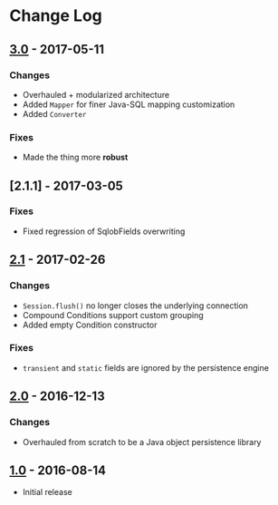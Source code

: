 # Change Log

## [3.0] - 2017-05-11
### Changes
* Overhauled + modularized architecture
* Added `Mapper` for finer Java-SQL mapping customization
* Added `Converter`

### Fixes
* Made the thing more **robust**


## [2.1.1] - 2017-03-05
### Fixes
* Fixed regression of SqlobFields overwriting


## [2.1] - 2017-02-26
### Changes
* `Session.flush()` no longer closes the underlying connection
* Compound Conditions support custom grouping
* Added empty Condition constructor

### Fixes
* `transient` and `static` fields are ignored by the persistence engine


## [2.0] - 2016-12-13
### Changes
* Overhauled from scratch to be a Java object persistence library


## [1.0] - 2016-08-14
* Initial release

[3.0]: https://github.com/kkorolyov/SQLOb/releases/tag/3.0
[2.1]: https://github.com/kkorolyov/SQLOb/releases/tag/v2.1
[2.0]: https://github.com/kkorolyov/SQLOb/releases/tag/v2.0
[1.0]: https://github.com/kkorolyov/SQLOb/releases/tag/1.0
